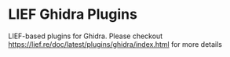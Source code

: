 # LIEF Ghidra Plugins

LIEF-based plugins for Ghidra. Please checkout https://lief.re/doc/latest/plugins/ghidra/index.html
for more details
